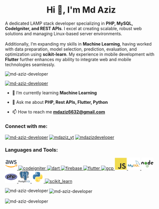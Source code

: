 <h1 align="center">Hi 👋, I'm <strong>Md Aziz</strong></h1>
A dedicated LAMP stack developer specializing in <strong>PHP, MySQL, CodeIgniter, and REST APIs</strong>. I excel at creating scalable, robust web solutions and managing Linux-based server environments.
<br><br>
Additionally, I’m expanding my skills in <strong>Machine Learning</strong>, having worked with data preparation, model selection, prediction, evaluation, and optimization using <strong>scikit-learn</strong>. My experience in mobile development with <strong>Flutter</strong> further enhances my ability to integrate web and mobile technologies seamlessly.<br>
<p align="left"> <img src="https://komarev.com/ghpvc/?username=md-aziz-developer&label=Profile%20views&color=0e75b6&style=flat" alt="md-aziz-developer" /> </p>

<p align="left"> <a href="https://github.com/ryo-ma/github-profile-trophy"><img src="https://github-profile-trophy.vercel.app/?username=md-aziz-developer" alt="md-aziz-developer" /></a> </p>

- 🌱 I’m currently learning **Machine Learning**

- 💬 Ask me about **PHP, Rest APIs, Flutter, Python**

- 📫 How to reach me **mdaziz6632@gmail.com**

<h3 align="left">Connect with me:</h3>
<p align="left">
<a href="https://linkedin.com/in/md-aziz-developer" target="blank"><img align="center" src="https://raw.githubusercontent.com/rahuldkjain/github-profile-readme-generator/master/src/images/icons/Social/linked-in-alt.svg" alt="md-aziz-developer" height="30" width="40" /></a>
<a href="https://instagram.com/mdaziz_yt" target="blank"><img align="center" src="https://raw.githubusercontent.com/rahuldkjain/github-profile-readme-generator/master/src/images/icons/Social/instagram.svg" alt="mdaziz_yt" height="30" width="40" /></a>
<a href="https://www.hackerrank.com/mdazizdeveloper" target="blank"><img align="center" src="https://raw.githubusercontent.com/rahuldkjain/github-profile-readme-generator/master/src/images/icons/Social/hackerrank.svg" alt="mdazizdeveloper" height="30" width="40" /></a>
</p>

<h3 align="left">Languages and Tools:</h3>
<p align="left"> <a href="https://aws.amazon.com" target="_blank" rel="noreferrer"> <img src="https://raw.githubusercontent.com/devicons/devicon/master/icons/amazonwebservices/amazonwebservices-original-wordmark.svg" alt="aws" width="40" height="40"/> </a> <a href="https://codeigniter.com" target="_blank" rel="noreferrer"> <img src="https://cdn.worldvectorlogo.com/logos/codeigniter.svg" alt="codeigniter" width="40" height="40"/> </a> <a href="https://dart.dev" target="_blank" rel="noreferrer"> <img src="https://www.vectorlogo.zone/logos/dartlang/dartlang-icon.svg" alt="dart" width="40" height="40"/> </a> <a href="https://firebase.google.com/" target="_blank" rel="noreferrer"> <img src="https://www.vectorlogo.zone/logos/firebase/firebase-icon.svg" alt="firebase" width="40" height="40"/> </a> <a href="https://flutter.dev" target="_blank" rel="noreferrer"> <img src="https://www.vectorlogo.zone/logos/flutterio/flutterio-icon.svg" alt="flutter" width="40" height="40"/> </a> <a href="https://cloud.google.com" target="_blank" rel="noreferrer"> <img src="https://www.vectorlogo.zone/logos/google_cloud/google_cloud-icon.svg" alt="gcp" width="40" height="40"/> </a> <a href="https://developer.mozilla.org/en-US/docs/Web/JavaScript" target="_blank" rel="noreferrer"> <img src="https://raw.githubusercontent.com/devicons/devicon/master/icons/javascript/javascript-original.svg" alt="javascript" width="40" height="40"/> </a> <a href="https://www.mysql.com/" target="_blank" rel="noreferrer"> <img src="https://raw.githubusercontent.com/devicons/devicon/master/icons/mysql/mysql-original-wordmark.svg" alt="mysql" width="40" height="40"/> </a> <a href="https://nodejs.org" target="_blank" rel="noreferrer"> <img src="https://raw.githubusercontent.com/devicons/devicon/master/icons/nodejs/nodejs-original-wordmark.svg" alt="nodejs" width="40" height="40"/> </a> <a href="https://www.php.net" target="_blank" rel="noreferrer"> <img src="https://raw.githubusercontent.com/devicons/devicon/master/icons/php/php-original.svg" alt="php" width="40" height="40"/> </a> <a href="https://www.postgresql.org" target="_blank" rel="noreferrer"> <img src="https://raw.githubusercontent.com/devicons/devicon/master/icons/postgresql/postgresql-original-wordmark.svg" alt="postgresql" width="40" height="40"/> </a> <a href="https://www.python.org" target="_blank" rel="noreferrer"> <img src="https://raw.githubusercontent.com/devicons/devicon/master/icons/python/python-original.svg" alt="python" width="40" height="40"/> </a> <a href="https://scikit-learn.org/" target="_blank" rel="noreferrer"> <img src="https://upload.wikimedia.org/wikipedia/commons/0/05/Scikit_learn_logo_small.svg" alt="scikit_learn" width="40" height="40"/> </a> </p>

<p><img align="left" src="https://github-readme-stats.vercel.app/api/top-langs?username=Md-Aziz-Developer&show_icons=true&locale=en&layout=compact" alt="md-aziz-developer" /></p>

<p>&nbsp;<img align="center" src="https://github-readme-stats.vercel.app/api?username=Md-Aziz-Developer&show_icons=true&locale=en" alt="md-aziz-developer" /></p>

<p><img align="center" src="https://github-readme-streak-stats.herokuapp.com/?user=Md-Aziz-Developer&" alt="md-aziz-developer" /></p>
